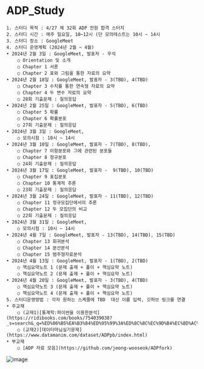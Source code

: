 # ADP_Study
	1. 스터디 목적 : 4/27 제 32회 ADP 전원 합격 스터지 
	2. 스터디 시간 : 매주 일요일, 10~12시 (단 모의테스트는 10시 ~ 14시
	3. 스터디 장소 : GoogleMeet 
	4. 스터디 운영계획 (2024년 2월 ~ 4월)
	• 2024년 2월 3일 : GoogleMeet, 발표자 - 우석
		○ Orientation 및 소개
		○ Chapter 1 서론
		○ Chapter 2 표와 그림을 통한 자료의 요약
	• 2024년 2월 18일 : GoogleMeet, 발표자 - 3(TBD), 4(TBD)
		○ Chapter 3 수치를 통한 연속형 자료의 요약
		○ Chapter 4 두 변수 자료의 요약
		○ 28회 기출문제 : 질의응답 
	• 2024년 2월 25일 : GoogleMeet, 발표자 - 5(TBD), 6(TBD)
		○ Chapter 5 확률
		○ Chapter 6 확률분포
		○ 27회 기출문제 : 질의응답 
	• 2024년 3월 3일 : GoogleMeet, 
		○ 모의시험 : 10시 ~ 14시
	• 2024년 3월 10일 : GoogleMeet, 발표자 - 7(TBD), 8(TBD),
		○ Chapter 7 이항분포와 그에 관련된 분포들
		○ Chapter 8 정규분포
		○ 24회 기출문제 : 질의응답
	• 2024년 3월 17일 : GoogleMeet, 발표자 -  9(TBD), 10(TBD)
		○ Chapter 9 표집분포
		○ Chapter 10 통계적 추론
		○ 23회 기출문제 : 질의응답
	• 2024년 3월 24일 : GoogleMeet, 발표자 - 11(TBD), 12(TBD)
		○ Chapter 11 정규모집단에서의 추론
		○ Chapter 12 두 모집단의 비교
		○ 22회 기출문제 : 질의응답
	• 2024년 3월 31일 : GoogleMeet, 
		○ 모의시험 : 10시 ~ 14시
	• 2024년 4월 7일 : GoogleMeet, 발표자 - 13(TBD), 14(TBD), 15(TBD)
		○ Chapter 13 회귀분석
		○ Chapter 14 분산분석
		○ Chapter 15 범주형자료분석
	• 2024년 4월 13일 : GoogleMeet, 발표자 - 1(TBD), 2(TBD)
		○ 핵심요약노트 1 (문제 출제 + 풀이 + 핵심요약 노트)
		○ 핵심요약노트 2 (문제 출제 + 풀이 + 핵심요약 노트)
	• 2024년 4월 20일 : GoogleMeet, 발표자 - 3(TBD), 4(TBD)
		○ 핵심요약노트 3 (문제 출제 + 풀이 + 핵심요약 노트)
		○ 핵심요약노트 4 (문제 출제 + 풀이 + 핵심요약 노트)
	5. 스터디운영방법 : 각자 원하는 스케줄에 TBD  대신 이름 입력, 깃허브 링크를 연결 
	• 주교재 
		○ (교재1)[통계학:파이썬을 이용한분석](https://ridibooks.com/books/754039038?_s=search&_q=%ED%86%B5%EA%B3%84%ED%95%99%3A%ED%8C%8C%EC%9D%B4%EC%8D%AC%EC%9D%84+%EC%9D%B4%EC%9A%A9%ED%95%9C%EB%B6%84%EC%84%9D&_rdt_sid=search&_rdt_idx=0)
		○ (교재2)[데이터마님실기문제](https://www.datamanim.com/dataset/ADPpb/index.html)
	• 부교재 
		○ [ADP 자료 모음](https://github.com/jeong-wooseok/ADPfork)
![image](https://github.com/jeong-wooseok/ADP_Study/assets/64723774/5c7cdfd6-f2e7-4881-8d0f-fb260ef6285b)

